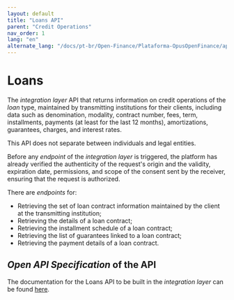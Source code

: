 ```yaml
---
layout: default
title: "Loans API"
parent: "Credit Operations"
nav_order: 1
lang: "en"
alternate_lang: "/docs/pt-br/Open-Finance/Plataforma-OpusOpenFinance/apis/Empréstimo/"
---
```


# Loans

The *integration layer* API that returns information on credit operations of the *loan* type, maintained by transmitting institutions for their clients, including data such as denomination, modality, contract number, fees, term, installments, payments (at least for the last 12 months), amortizations, guarantees, charges, and interest rates.

This API does not separate between individuals and legal entities.

Before any *endpoint* of the *integration layer* is triggered, the platform has already verified the authenticity of the request's origin and the validity, expiration date, permissions, and scope of the consent sent by the receiver, ensuring that the request is authorized.

There are *endpoints* for:

- Retrieving the set of loan contract information maintained by the client at the transmitting institution;
- Retrieving the details of a loan contract;
- Retrieving the installment schedule of a loan contract;
- Retrieving the list of guarantees linked to a loan contract;
- Retrieving the payment details of a loan contract.

## *Open API Specification* of the API

The documentation for the Loans API to be built in the *integration layer* can be found [here][API-Empréstimo].

[API-Empréstimo]: ../../../../swagger-ui/index.html?api=en-Empréstimo
